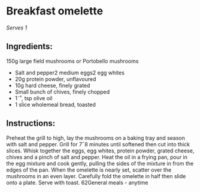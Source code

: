 
# Breakfast omelette
_Serves 1_
## Ingredients:
150g large field mushrooms or Portobello mushrooms
* Salt and pepper2 medium eggs2 egg whites
* 20g protein powder, unflavoured
* 10g hard cheese, finely grated
* Small bunch of chives, finely chopped
* 1˜˚˛ tsp olive oil
* 1 slice wholemeal bread, toasted
## Instructions:
Preheat the grill to high, lay the mushrooms on a baking tray 
and season with salt and pepper. Grill for 7˝8 minutes until 
softened then cut into thick slices.
Whisk together the eggs, egg whites, protein powder, grated 
cheese, chives and a pinch of salt and pepper. Heat the oil in 
a frying pan, pour in the egg mixture and cook gently, pulling 
the sides of the mixture in from the edges of the pan. When the 
omelette is nearly set, scatter over the mushrooms in an even 
layer. Carefully fold the omelette in half then slide onto a plate. 
Serve with toast.
62General meals - anytime

